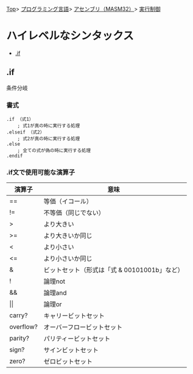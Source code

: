 [Top](../../../../index.md)\>
[プログラミング言語](../../../pgl.md)\>
[アセンブリ（MASM32）](../../language_0001.md)\>
[実行制御](../MASM32_0010.md)

# ハイレベルなシンタックス

+ [\.if](#if)

<!-- + [switch](#switch) -->

<!-- + [switch$](#switch-1) -->

<!-- + [\.while/\.repeat/for](#whilerepeatfor) -->

## \.if

条件分岐

### 書式

    .if （式1）
        ; 式1が真の時に実行する処理
    .elseif （式2）
        ; 式2が真の時に実行する処理
    .else
        ; 全ての式が偽の時に実行する処理
    .endif

### \.if文で使用可能な演算子

|演算子|意味|
----|----
|==|等価（イコール）|
|\!=|不等価（同じでない）|
|>|より大きい|
|>=|より大きいか同じ|
|<|より小さい|
|<=|より小さいか同じ|
|&|ビットセット（形式は「式 & 00101001b」など）|
|\!|論理not|
|&&|論理and|
|\|\||論理or|
|carry?|キャリービットセット|
|overflow?|オーバーフロービットセット|
|parity?|パリティービットセット|
|sign?|サインビットセット|
|zero?|ゼロビットセット|

<!-- ## switch -->

<!-- ## switch$ -->

<!-- ## \.while/\.repeat/for -->